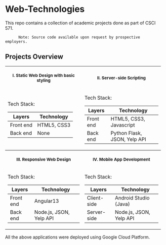 # Web-Technologies
This repo contains a collection of academic projects done as part of CSCI 571.

          Note: Source code available upon request by prospective employers.     

## Projects Overview

<table>
<tr>
<th align="center">
<img width="441" height="1">
<p> 
<small>
I.  Static Web Design with basic styling
</small>
</p>
</th>
<th align="center">
<img width="441" height="1">
<p> 
<small>
II. Server-side Scripting
</small>
</p>
</th>
</tr>
<tr>
<td>

Tech Stack:
        
| Layers | Technology |
| ------------- | ------------- |
| Front end | HTML5, CSS3  |
| Back end | None |
  
</td>
<td>

Tech Stack:

| Layers | Technology |
| ------------- | ------------- |
| Front end | HTML5, CSS3, Javascript  |
| Back end | Python Flask, JSON, Yelp API |
  
</td>
</tr>

<tr>
<th align="center">
<img width="441" height="1">
<p> 
<small>
III. Responsive Web Design
</small>
</p>
</th>
<th align="center">
<img width="441" height="1">
<p> 
<small>
IV. Mobile App Development
</small>
</p>
</th>
</tr>
<tr>
<td>

Tech Stack:
        
| Layers | Technology |
| ------------- | ------------- |
| Front end | Angular13 |
| Back end | Node.js, JSON, Yelp API |
  
</td>
<td>

Tech Stack:

| Layers | Technology |
| ------------- | ------------- |
| Client-side | Android Studio (Java) |
| Server-side | Node.js, JSON, Yelp API |
  
</td>
</tr>

</table>

All the above applications were deployed using Google Cloud Platform.
 
